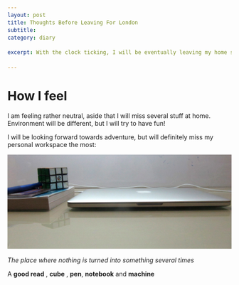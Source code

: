 ```yaml
---
layout: post
title: Thoughts Before Leaving For London
subtitle: 
category: diary

excerpt: With the clock ticking, I will be eventually leaving my home soil to study in less than a day.

---
```


# How I feel

I am feeling rather neutral, aside that I will miss several stuff at home. Environment will be different, but I will try to have fun!

I will be looking forward towards adventure, but will definitely miss my personal workspace the most:

<div class="full zoomable"><img src="/images/personal-workspace.jpg" /></div>

<em>The place where nothing is turned into something several times</em>

A **good read** , **cube** , **pen**, **notebook** and **machine**
